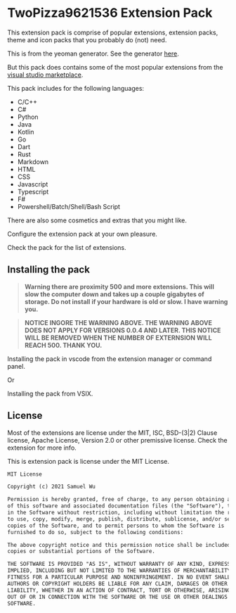 # TwoPizza9621536 Extension Pack

This extension pack is comprise of popular extensions, extension packs,
theme and icon packs that you probably do (not) need.

This is from the yeoman generator. See the generator [here](https://yeoman.io/).

But this pack does contains some of the most popular extensions from
the [visual studio marketplace](https://marketplace.visualstudio.com/vscode).

This pack includes for the following languages:

- C/C++
- C#
- Python
- Java
- Kotlin
- Go
- Dart
- Rust
- Markdown
- HTML
- CSS
- Javascript
- Typescript
- F#
- Powershell/Batch/Shell/Bash Script

There are also some cosmetics and extras that you might like.

Configure the extension pack at your own pleasure.

Check the pack for the list of extensions.

## Installing the pack

> **Warning there are proximity 500 and more extensions.
> This will slow the computer down and takes up a couple gigabytes of storage.
> Do not install if your hardware is old or slow.
> I have warning you.**

> **NOTICE
> INGORE THE WARNING ABOVE.
> THE WARNING ABOVE DOES NOT APPLY FOR VERSIONS 0.0.4 AND LATER.
> THIS NOTICE WILL BE REMOVED WHEN THE NUMBER OF EXTERNSION WILL REACH 500.
> THANK YOU.**

Installing the pack in vscode from the
extension manager or command panel.

Or

Installing the pack from VSIX.

## License

Most of the extensions are license under
the MIT, ISC, BSD-(3|2) Clause license, Apache License, Version 2.0
or other premissive license.
Check the extension for more info.

This is extension pack is license under the MIT License.

```markdown
MIT License

Copyright (c) 2021 Samuel Wu

Permission is hereby granted, free of charge, to any person obtaining a copy
of this software and associated documentation files (the "Software"), to deal
in the Software without restriction, including without limitation the rights
to use, copy, modify, merge, publish, distribute, sublicense, and/or sell
copies of the Software, and to permit persons to whom the Software is
furnished to do so, subject to the following conditions:

The above copyright notice and this permission notice shall be included in all
copies or substantial portions of the Software.

THE SOFTWARE IS PROVIDED "AS IS", WITHOUT WARRANTY OF ANY KIND, EXPRESS OR
IMPLIED, INCLUDING BUT NOT LIMITED TO THE WARRANTIES OF MERCHANTABILITY,
FITNESS FOR A PARTICULAR PURPOSE AND NONINFRINGEMENT. IN NO EVENT SHALL THE
AUTHORS OR COPYRIGHT HOLDERS BE LIABLE FOR ANY CLAIM, DAMAGES OR OTHER
LIABILITY, WHETHER IN AN ACTION OF CONTRACT, TORT OR OTHERWISE, ARISING FROM,
OUT OF OR IN CONNECTION WITH THE SOFTWARE OR THE USE OR OTHER DEALINGS IN THE
SOFTWARE.
```
